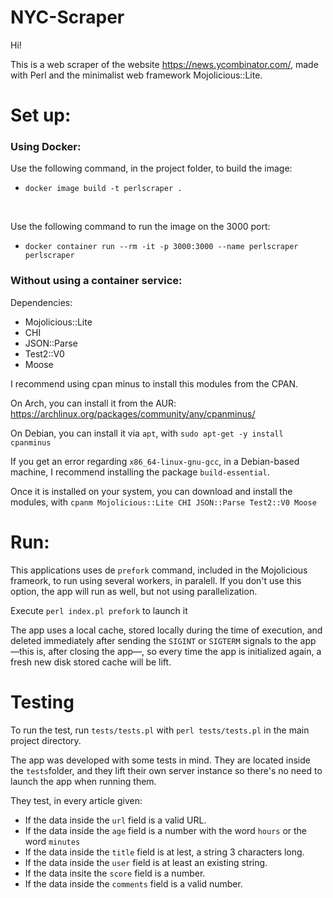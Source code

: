 # NYC-Scraper

Hi! 

This is a web scraper of the website https://news.ycombinator.com/, made with Perl and the minimalist web framework Mojolicious::Lite.


<h1>Set up:</h1>

### Using Docker:

Use the following command, in the project folder, to build the image:
 - `docker image build -t perlscraper .`
 <br>
 
Use the following command to run the image on the 3000 port:
<br>
- ` docker container run --rm -it -p 3000:3000 --name perlscraper perlscraper `


### Without using a container service:

Dependencies: 

- Mojolicious::Lite
- CHI
- JSON::Parse
- Test2::V0
- Moose

I recommend using cpan minus to install this modules from the CPAN. 

On Arch, you can install it from the AUR: https://archlinux.org/packages/community/any/cpanminus/

On Debian, you can install it via `apt`, with `sudo apt-get -y install cpanminus`

If you get an error regarding `x86_64-linux-gnu-gcc`, in a Debian-based machine, I recommend installing the package `build-essential`.

Once it is installed on your system, you can download and install the modules, with `cpanm Mojolicious::Lite CHI JSON::Parse Test2::V0 Moose`


<h1>Run:</h1>

This applications uses de `prefork` command, included in the Mojolicious frameork, to run using several workers, in paralell. If you don't use this option, the app will run as well, but not using parallelization.

Execute `perl index.pl prefork` to launch it

The app uses a local cache, stored locally during the time of execution, and deleted immediately after sending the `SIGINT` or `SIGTERM` signals to the app —this is, after closing the app—, so every time the app is initialized again, a fresh new disk stored cache will be lift.

<h1>Testing</h1>

To run the test, run `tests/tests.pl` with `perl tests/tests.pl` in the main project directory.

The app was developed with some tests in mind. They are located inside the `tests`folder, and they lift their own server instance so there's no need to launch the app when running them. 

They test, in every article given:

 - If the data inside the `url` field is a valid URL.
 - If the data inside the `age` field is a number with the word `hours` or the word `minutes`
 - If the data inside the `title` field is at lest, a string 3 characters long.
 - If the data inside the `user` field is at least an existing string.
 - If the data insite the `score` field is a number.
 - If the data inside the `comments` field is a valid number.
